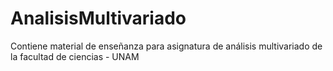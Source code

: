 # AnalisisMultivariado
Contiene material de enseñanza para asignatura de análisis multivariado de la facultad de ciencias - UNAM
